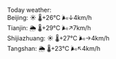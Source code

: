Today weather:  
Beijing: ☀️   🌡️+26°C 🌬️↓4km/h  
Tianjin: 🌦   🌡️+29°C 🌬️↗7km/h  
Shijiazhuang: ☀️   🌡️+27°C 🌬️→4km/h  
Tangshan: 🌦   🌡️+23°C 🌬️↖4km/h  
